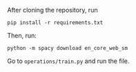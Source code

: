 After cloning the repository, run 

`pip install -r requirements.txt`

Then, run:

`python -m spacy download en_core_web_sm`

Go to `operations/train.py` and run the file.